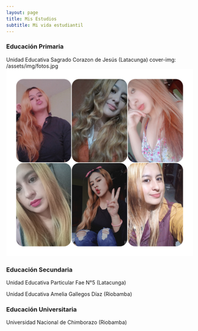 ```yaml
---
layout: page
title: Mis Estudios 
subtitle: Mi vida estudiantil   
---
```


### Educación Primaria
Unidad Educativa Sagrado Corazon de Jesús (Latacunga)
cover-img: /assets/img/fotos.jpg
<img src="assets/img/fotos.jpg"> 




### Educación Secundaria
Unidad Educativa Particular Fae N°5 (Latacunga)


Unidad Educativa Amelia Gallegos Díaz (Riobamba)



### Educación Universitaria
Universidad Nacional de Chimborazo (Riobamba)



